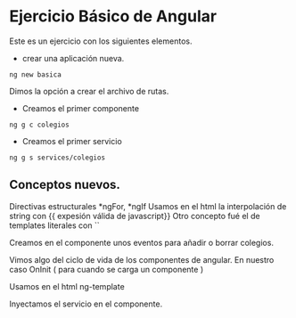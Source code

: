 

# Ejercicio Básico de Angular

Este es un ejercicio con los siguientes elementos.

- crear una aplicación nueva.

```
ng new basica
```

Dimos la opción a crear el archivo de rutas.

- Creamos el primer componente

```
ng g c colegios
```

- Creamos el primer servicio

```
ng g s services/colegios
```

## Conceptos nuevos.

Directivas estructurales *ngFor, *ngIf
Usamos en el html la interpolación de string con {{ expesión válida de
javascript}}
Otro concepto fué el de templates literales con ``

Creamos en el componente unos eventos para añadir o borrar colegios.

Vimos algo del ciclo de vida de los componentes de angular. En nuestro caso
OnInit ( para cuando se carga un componente )

Usamos en el html ng-template

Inyectamos el servicio en el componente.